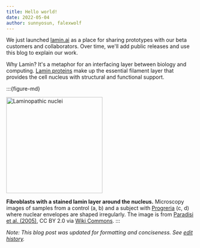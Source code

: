```yaml
---
title: Hello world!
date: 2022-05-04
author: sunnyosun, falexwolf
---
```


We just launched [lamin.ai](https://lamin.ai) as a place for sharing prototypes with our beta customers and collaborators.
Over time, we'll add public releases and use this blog to explain our work.

Why Lamin? It's a metaphor for an interfacing layer between biology and computing.
[Lamin proteins](https://en.wikipedia.org/wiki/Lamin) make up the essential filament layer that provides the cell nucleus with structural and functional support.

:::{figure-md}

<img width="256" alt="Laminopathic nuclei" src="https://upload.wikimedia.org/wikipedia/commons/2/28/Laminopathic_nuclei.jpg">

**Fibroblasts with a stained lamin layer around the nucleus.** Microscopy images of samples from a control (a, b) and a subject with [Progreria](https://en.wikipedia.org/wiki/Progeria) (c, d) where nuclear envelopes are shaped irregularly. The image is from [Paradisi et al. (2005)](https://doi.org/10.1186/1471-2121-6-27), CC BY 2.0 via [Wiki Commons](https://commons.wikimedia.org/wiki/File:Laminopathic_nuclei.jpg).
:::

_Note: This blog post was updated for formatting and conciseness. See [edit history](https://github.com/laminlabs/lamin-blog/commits/main/2022/hello.md)._
